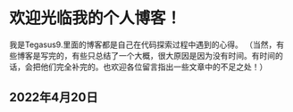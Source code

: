 # 欢迎光临我的个人博客！
我是Tegasus9.里面的博客都是自己在代码探索过程中遇到的心得。
（当然，有些博客是写完的，有些只总结了一个大概，很大原因是因为没有时间。有时间的话，会把他们完全补完的。也欢迎各位留言指出一些文章中的不足之处！）
## 2022年4月20日